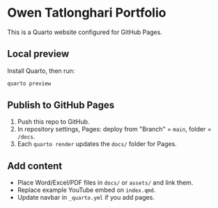 # Owen Tatlonghari Portfolio

This is a Quarto website configured for GitHub Pages.

## Local preview

Install Quarto, then run:

```bash
quarto preview
```

## Publish to GitHub Pages

1. Push this repo to GitHub.
2. In repository settings, Pages: deploy from "Branch" = `main`, folder = `/docs`.
3. Each `quarto render` updates the `docs/` folder for Pages.

## Add content

- Place Word/Excel/PDF files in `docs/` or `assets/` and link them.
- Replace example YouTube embed on `index.qmd`.
- Update navbar in `_quarto.yml` if you add pages.
